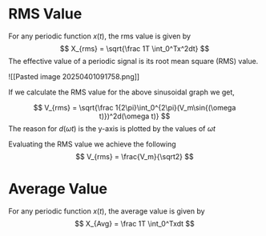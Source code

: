 
# RMS Value

For any periodic function $x(t)$, the rms value is given by
$$
X_{rms} = \sqrt{\frac 1T \int_0^Tx^2dt}
$$
The effective value of a periodic signal is its root mean square (RMS) value.

![[Pasted image 20250401091758.png]]

If we calculate the RMS value for the above sinusoidal graph we get,

$$
V_{rms} = \sqrt{\frac 1{2\pi}\int_0^{2\pi}(V_m\sin{(\omega t)})^2d(\omega t)}
$$
The reason for $d(\omega t)$ is the y-axis is plotted by the values of $\omega t$

Evaluating the RMS value we achieve the following
$$
V_{rms} = \frac{V_m}{\sqrt2}
$$

# Average Value

For any periodic function $x(t)$, the average value is given by
$$
X_{Avg} = \frac 1T \int_0^Txdt
$$
